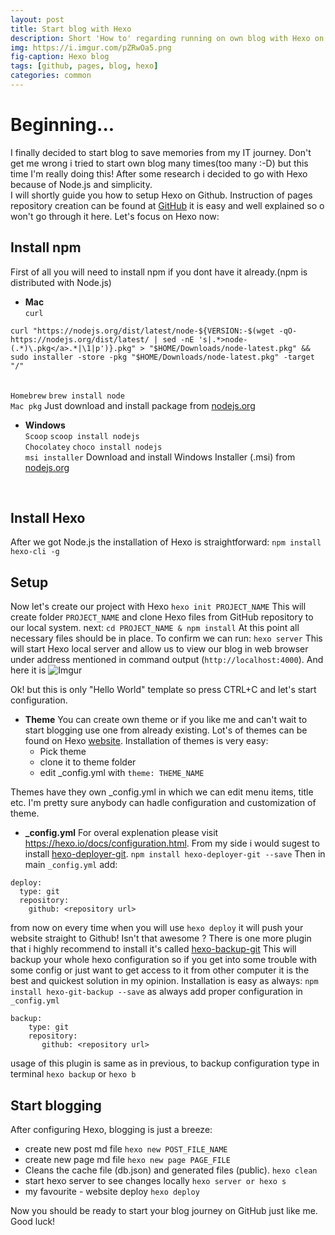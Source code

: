 ```yaml
---
layout: post
title: Start blog with Hexo
description: Short 'How to' regarding running on own blog with Hexo on Github pages.
img: https://i.imgur.com/pZRwOa5.png 
fig-caption: Hexo blog
tags: [github, pages, blog, hexo]
categories: common
---
```


Beginning...
===============

I finally decided to start blog to save memories from my IT journey. Don't get me wrong 
i tried to start own blog many times(too many :-D) but this time I'm really doing this!
After some research i decided to go with Hexo because of Node.js and simplicity.
<br/>
I will shortly guide you how to setup Hexo on Github. 
Instruction of pages repository creation can be found at [GitHub](https://pages.github.com/) it is 
easy and well explained so o won't go through it here.
Let's focus on Hexo now:

## Install npm 
First of all you will need to install npm if you dont have it already.(npm is distributed with Node.js)

*  **Mac**
 <br/>`curl`
```
curl "https://nodejs.org/dist/latest/node-${VERSION:-$(wget -qO- https://nodejs.org/dist/latest/ | sed -nE 's|.*>node-(.*)\.pkg</a>.*|\1|p')}.pkg" > "$HOME/Downloads/node-latest.pkg" && sudo installer -store -pkg "$HOME/Downloads/node-latest.pkg" -target "/"
```
<br/>`Homebrew`
```brew install node```
<br/>`Mac pkg`
Just download and install package from [nodejs.org](https://nodejs.org/en/download/current)
<br/>

*  **Windows**
<br/>`Scoop`
```scoop install nodejs```
<br/>`Chocolatey`
```choco install nodejs```
<br/>`msi installer`
Download and install Windows Installer (.msi) from [nodejs.org](https://nodejs.org/en/download/current)
<br/>

## Install Hexo
After we got Node.js the installation of Hexo is straightforward:
```npm install hexo-cli -g```

## Setup
Now let's create our project with Hexo
```hexo init PROJECT_NAME```
This will create folder `PROJECT_NAME` and clone Hexo files from GitHub repository
to our local system.
next:
```cd PROJECT_NAME & npm install```
At this point all necessary files should be in place. To confirm
we can run:
```hexo server```
This will start Hexo local server and allow us to view our blog in web browser
under address mentioned in command output (`http://localhost:4000`).
And here it is
![Imgur](https://i.imgur.com/pZRwOa5.png)
<br/>

Ok! but this is only "Hello World" template so press CTRL+C and let's start configuration.
<br/>
* **Theme**
You can create own theme or if you like me and can't wait to start blogging use one from already existing. Lot's of themes can be found on Hexo [website](https://hexo.io/themes/). Installation of themes is very easy: 
	+ Pick theme 
	+ clone it to theme folder 
	+ edit _config.yml with ```theme: THEME_NAME```

Themes have they own _config.yml in which we can edit menu items, title etc. I'm pretty sure anybody can hadle configuration and customization of theme.
<br/>
* **_config.yml**
For overal explenation please visit https://hexo.io/docs/configuration.html.
From my side i would sugest to install [hexo-deployer-git](https://github.com/hexojs/hexo-deployer-git).
```npm install hexo-deployer-git --save```
Then in main `_config.yml` add:
```
deploy:
  type: git
  repository:
    github: <repository url>
```
from now on every time when you will use ```hexo deploy``` it will push your website
straight to Github! Isn't that awesome ?
There is one more plugin that i highly recommend to install it's called [hexo-backup-git](https://github.com/coneycode/hexo-git-backup)
This will backup your whole hexo configuration so if you get into some trouble with some config or just want to get access to it from other computer
it is the best and quickest solution in my opinion.
Installation is easy as always:
```npm install hexo-git-backup --save```
as always add proper configuration in `_config.yml`
```
backup:
    type: git
    repository:
       github: <repository url>
```
usage of this plugin is same as in previous, to backup configuration type in terminal
```hexo backup``` or ```hexo b```

## Start blogging
After configuring Hexo, blogging is just a breeze:
* create new post md file
```hexo new POST_FILE_NAME```
* create new page md file
```hexo new page PAGE_FILE```
* Cleans the cache file (db.json) and generated files (public).
```hexo clean```
* start hexo server to see changes locally
```hexo server or hexo s```
* my favourite - website deploy
```hexo deploy```

Now you should be ready to start your blog journey on GitHub just like me. Good luck!

